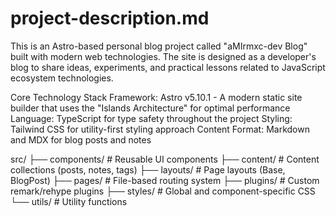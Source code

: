 # project-description.md

This is an Astro-based personal blog project called "aMIrmxc-dev Blog" built with modern web technologies. The site is designed as a developer's blog to share ideas, experiments, and practical lessons related to JavaScript ecosystem technologies.

Core Technology Stack
Framework: Astro v5.10.1 - A modern static site builder that uses the "Islands Architecture" for optimal performance
Language: TypeScript for type safety throughout the project
Styling: Tailwind CSS for utility-first styling approach
Content Format: Markdown and MDX for blog posts and notes

src/
├── components/     # Reusable UI components
├── content/        # Content collections (posts, notes, tags)
├── layouts/        # Page layouts (Base, BlogPost)
├── pages/          # File-based routing system
├── plugins/        # Custom remark/rehype plugins
├── styles/         # Global and component-specific CSS
└── utils/          # Utility functions

